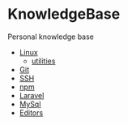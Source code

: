 <!-- $theme: gaia -->

# KnowledgeBase

Personal knowledge base 



+ [Linux](https://github.com/saratonite/knowledge-base/tree/master/linux)
	+ [utilities](https://github.com/saratonite/knowledge-base/tree/master/linux/utilities)
+ [Git](https://github.com/saratonite/knowledge-base/tree/master/git)
+ [SSH](https://github.com/saratonite/knowledge-base/tree/master/ssh)
+ [npm](https://github.com/saratonite/knowledge-base/tree/master/npm)
+ [Laravel](https://github.com/saratonite/knowledge-base/tree/master/laravel)
+ [MySql](https://github.com/saratonite/knowledge-base/tree/master/mysql)
+ [Editors](https://github.com/saratonite/knowledge-base/tree/master/editors)


